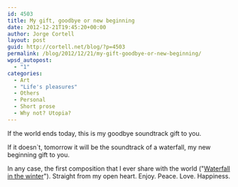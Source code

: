 ```yaml
---
id: 4503
title: My gift, goodbye or new beginning
date: 2012-12-21T19:45:20+00:00
author: Jorge Cortell
layout: post
guid: http://cortell.net/blog/?p=4503
permalink: /blog/2012/12/21/my-gift-goodbye-or-new-beginning/
wpsd_autopost:
  - "1"
categories:
  - Art
  - "Life's pleasures"
  - Others
  - Personal
  - Short prose
  - Why not? Utopia?
---
```

If the world ends today, this is my goodbye soundtrack gift to you.

If it doesn`t, tomorrow it will be the soundtrack of a waterfall, my new beginning gift to you.

In any case, the first composition that I ever share with the world ("<a title="http://archive.org/details/WaterfallInTheWinter" href="http://archive.org/details/WaterfallInTheWinter" target="_blank">Waterfall in the winter</a>"). Straight from my open heart. Enjoy. Peace. Love. Happiness.

&nbsp;</p>
